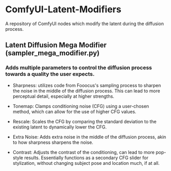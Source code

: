 # ComfyUI-Latent-Modifiers
A repository of ComfyUI nodes which modify the latent during the diffusion process.


## Latent Diffusion Mega Modifier (sampler_mega_modifier.py)
### Adds multiple parameters to control the diffusion process towards a quality the user expects.
* Sharpness: utilizes code from Fooocus's sampling process to sharpen the noise in the middle of the diffusion process.
This can lead to more perceptual detail, especially at higher strengths.

* Tonemap: Clamps conditioning noise (CFG) using a user-chosen method, which can allow for the use of higher CFG values.

* Rescale: Scales the CFG by comparing the standard deviation to the existing latent to dynamically lower the CFG.

* Extra Noise: Adds extra noise in the middle of the diffusion process, akin to how sharpness sharpens the noise.

* Contrast: Adjusts the contrast of the conditioning, can lead to more pop-style results. Essentially functions as a secondary CFG slider for stylization, without changing subject pose and location much, if at all.
